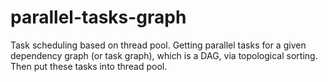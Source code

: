 # parallel-tasks-graph
Task scheduling based on thread pool. Getting parallel tasks for a given dependency graph (or task graph), which is a DAG, via topological sorting. Then put these tasks into thread pool.

